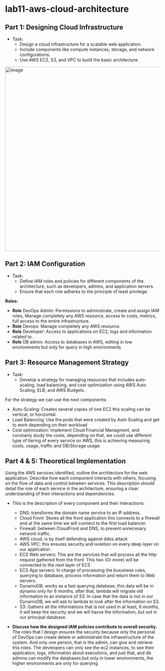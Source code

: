 # lab11-aws-cloud-architecture


## **Part 1: Designing Cloud Infrastructure**
  * Task:
    * Design a cloud infrastructure for a scalable web application.
    * Include components like compute instances, storage, and network configurations.
    * Use AWS EC2, S3, and VPC to build the basic architecture.

<img width="600" alt="image" src="https://github.com/IvanG-G/lab11-aws-cloud-architecture/assets/138608967/c731c339-814f-4875-b477-daa67a5af8b1">


## **Part 2: IAM Configuration**
 * Task:
   * Define IAM roles and policies for different components of the architecture, such as developers, admins, and application servers.
   * Ensure that each role adheres to the principle of least privilege.


**Roles:**
 * **Role** DevOps Admin: Permissions to administrate, create and assign IAM roles, Manage completely any AWS resource, access to costs, metrics, full access to the entire infrastructure.
 * **Role** Devops: Manage completely any AWS resource.
 * **Role** Developer: Access to applications on EC2, logs and information related to.
 * **Role** DB admin: Access to databases in AWS, editing in low environments but only for query in high environments


## **Part 3: Resource Management Strategy**
 * Task:
   * Develop a strategy for managing resources that includes auto-scaling, load balancing, and cost optimization using AWS Auto Scaling, ELB, and AWS Budgets.

For the strategy we can use the next components:
 * Auto-Scaling: Creates several copies of one EC2 this scaling can be vertical, or horizontal.
 * Load Balancing: Use the pods that were created by Auto Scaling and get to work depending on their workload
 * Cost optimization: Implement Cloud Financial Managment, and constanly study the costs, depending on that, we could use different type of tiering of every service on AWS, this is achieving measuring costs, usage, traffic and DB/Storage usage.


## **Part 4 & 5: Theoretical Implementation**
Using the AWS services identified, outline the architecture for the web application. Describe how each component interacts with others, focusing on the flow of data and control between services. This description should detail the role of each service in the architecture, ensuring a clear understanding of their interactions and dependencies.

* This is the description of every component and their interactions:
  * DNS: transforms the domain name service to an IP address.
  * Cloud Front: Stores all the front application this connects to a firewall and at the same time we will connect to the first load balancer.
  * Firewall: between CloudFront and DNS, to prevent unnecesary network traffic.
  * AWS cloud, is by itself defending against ddos attack
  * AWS VPC: this ensures security and isoletion on every deep layer on our application.
  * ECS Web servers: This are the services that will process all the http request gathered from the front. This two (Or more) will be connected to the next layer of ECS
  * ECS App servers: In charge of processing the bussiness rules, querying to database, process information and return them to Web servers.
  * DynamoDB: works as a fast querying database, this data will be in dynamo only for 6 months, after that, lambda will migrate old information to an instance of S3. In case that the data is not in our DynamoDB, we will ask to lambda to look after the information on S3.
  * S3: Gathers all the informations that is not used in at least, 6 months, it will keep the security and we will havve the information, but not in our principal database.


* **Discuss how the designed IAM policies contribute to overall security.**
  The roles that I design ensures the security because only the personal of DevOps can create delete or administrate the infraestructure of the system. And only one person, that is the admin, can give and retrieve this roles.
  The developers can only see the ec2 instances, to see their application, logs, information about executions, and just that, and db admins can modify the databases but only in lower environments, the higher environments are only for querying.
  

